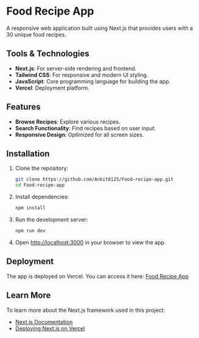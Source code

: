 # Food Recipe App

A responsive web application built using Next.js that provides users with a 30 unique food recipes.

## Tools & Technologies
- **Next.js**: For server-side rendering and frontend.
- **Tailwind CSS**: For responsive and modern UI styling.
- **JavaScript**: Core programming language for building the app.
- **Vercel**: Deployment platform.

## Features
- **Browse Recipes**: Explore various recipes.
- **Search Functionality**: Find recipes based on user input.
- **Responsive Design**: Optimized for all screen sizes.

## Installation
1. Clone the repository:
    ```bash
    git clone https://github.com/Ankit8125/Food-recipe-app.git
    cd Food-recipe-app
    ```
2. Install dependencies:
    ```bash
    npm install
    ```
3. Run the development server:
    ```bash
    npm run dev
    ```
4. Open [http://localhost:3000](http://localhost:3000) in your browser to view the app.

## Deployment
The app is deployed on Vercel. You can access it here: [Food Recipe App](https://food-recipe-app-nu-dusky.vercel.app)

## Learn More
To learn more about the Next.js framework used in this project:
- [Next.js Documentation](https://nextjs.org/docs)
- [Deploying Next.js on Vercel](https://vercel.com/)
